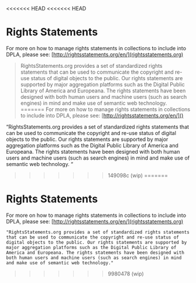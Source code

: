 <<<<<<< HEAD
<<<<<<< HEAD
# Rights Statements

For more on how to manage rights statements in collections to include into DPLA, please see: [http://rightsstatements.org/en/](rightsstatements.org)

> RightsStatements.org provides a set of standardized rights statements that can be used to communicate the copyright and re-use status of digital objects to the public. Our rights statements are supported by major aggregation platforms such as the Digital Public Library of America and Europeana. The rights statements have been designed with both human users and machine users (such as search engines) in mind and make use of semantic web technology.
=======
For more on how to manage rights statements in collections to include into DPLA, please see: [http://rightsstatements.org/en/]()

“RightsStatements.org provides a set of standardized rights statements that can be used to communicate the copyright and re-use status of digital objects to the public. Our rights statements are supported by major aggregation platforms such as the Digital Public Library of America and Europeana. The rights statements have been designed with both human users and machine users (such as search engines) in mind and make use of semantic web technology. “
>>>>>>> 149098c (wip)
=======
# Rights Statements

For more on how to manage rights statements in collections to include into DPLA, please see: [http://rightsstatements.org/en/](rightsstatements.org)

    "RightsStatements.org provides a set of standardized rights statements that can be used to communicate the copyright and re-use status of digital objects to the public. Our rights statements are supported by major aggregation platforms such as the Digital Public Library of America and Europeana. The rights statements have been designed with both human users and machine users (such as search engines) in mind and make use of semantic web technology."
>>>>>>> 9980478 (wip)
